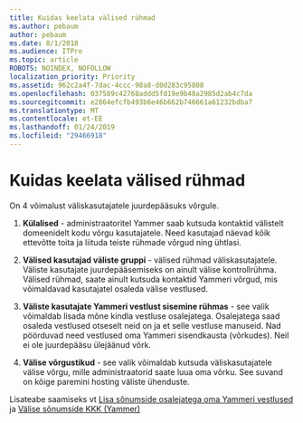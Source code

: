 ```yaml
---
title: Kuidas keelata välised rühmad
ms.author: pebaum
author: pebaum
ms.date: 8/1/2018
ms.audience: ITPro
ms.topic: article
ROBOTS: NOINDEX, NOFOLLOW
localization_priority: Priority
ms.assetid: 962c2a4f-7dac-4ccc-98a8-d0d283c95808
ms.openlocfilehash: 037589c42768addd5fd19e9b48a2985d2ab4c7da
ms.sourcegitcommit: e2864efcfb493b6e46b662b746661a61232bdba7
ms.translationtype: MT
ms.contentlocale: et-EE
ms.lasthandoff: 01/24/2019
ms.locfileid: "29466918"
---
```

# <a name="how-to-disable-external-groups"></a>Kuidas keelata välised rühmad

On 4 võimalust väliskasutajatele juurdepääsuks võrgule.
  
1. **Külalised** - administraatoritel Yammer saab kutsuda kontaktid välistelt domeenidelt kodu võrgu kasutajatele. Need kasutajad näevad kõik ettevõtte toita ja liituda teiste rühmade võrgud ning ühtlasi. 
    
2. **Välised kasutajad väliste gruppi** - välised rühmad väliskasutajatele. Väliste kasutajate juurdepääsemiseks on ainult välise kontrollrühma. Välised rühmad, saate ainult kutsuda kontaktid Yammeri võrgud, mis võimaldavad kasutajatel osaleda välise vestlused. 
    
3. **Väliste kasutajate Yammeri vestlust sisemine rühmas** - see valik võimaldab lisada mõne kindla vestluse osalejatega. Osalejatega saad osaleda vestlused otseselt neid on ja et selle vestluse manuseid. Nad pöörduvad need vestlused oma Yammeri sisendkausta (võrkudes). Neil ei ole juurdepääsu ülejäänud võrk. 
    
4. **Välise võrgustikud** - see valik võimaldab kutsuda väliskasutajatele välise võrgu, mille administraatorid saate luua oma võrku. See suvand on kõige paremini hosting väliste ühenduste. 
    
Lisateabe saamiseks vt [Lisa sõnumside osalejatega oma Yammeri vestlused](https://support.office.com/en-us/article/add-external-messaging-participants-to-your-yammer-conversations-423653bb-86b2-4eac-9d7e-dca121f7c16c?ui=en-US&amp;rs=en-US&amp;ad=US) ja [Välise sõnumside KKK (Yammer)](https://support.office.com/en-us/article/External-messaging-FAQ-Yammer-35b59d6c-bb1c-4541-bf19-9f67d2f2b199)
  

